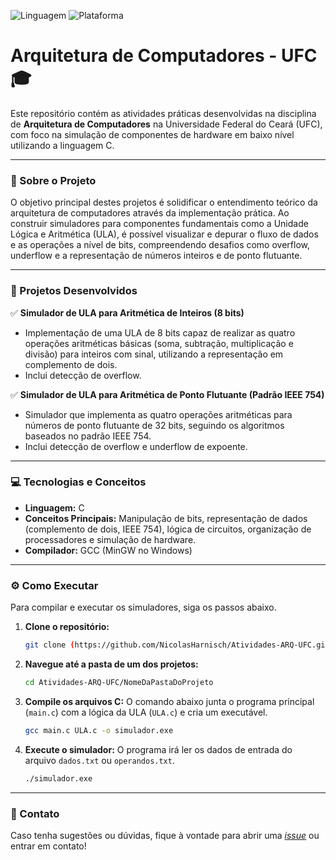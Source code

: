 ![Linguagem](https://img.shields.io/badge/Linguagem-C-blue.svg)
![Plataforma](https://img.shields.io/badge/Plataforma-Windows%20%7C%20Linux%20%7C%20macOS-lightgrey.svg)

# Arquitetura de Computadores - UFC 🎓

Este repositório contém as atividades práticas desenvolvidas na disciplina de **Arquitetura de Computadores** na Universidade Federal do Ceará (UFC), com foco na simulação de componentes de hardware em baixo nível utilizando a linguagem C.

---

### 📖 Sobre o Projeto

O objetivo principal destes projetos é solidificar o entendimento teórico da arquitetura de computadores através da implementação prática. Ao construir simuladores para componentes fundamentais como a Unidade Lógica e Aritmética (ULA), é possível visualizar e depurar o fluxo de dados e as operações a nível de bits, compreendendo desafios como overflow, underflow e a representação de números inteiros e de ponto flutuante.

---

### 🚀 Projetos Desenvolvidos

✅ **Simulador de ULA para Aritmética de Inteiros (8 bits)**
* Implementação de uma ULA de 8 bits capaz de realizar as quatro operações aritméticas básicas (soma, subtração, multiplicação e divisão) para inteiros com sinal, utilizando a representação em complemento de dois.
* Inclui detecção de overflow.

✅ **Simulador de ULA para Aritmética de Ponto Flutuante (Padrão IEEE 754)**
* Simulador que implementa as quatro operações aritméticas para números de ponto flutuante de 32 bits, seguindo os algoritmos baseados no padrão IEEE 754.
* Inclui detecção de overflow e underflow de expoente.

---

### 💻 Tecnologias e Conceitos

* **Linguagem:** C
* **Conceitos Principais:** Manipulação de bits, representação de dados (complemento de dois, IEEE 754), lógica de circuitos, organização de processadores e simulação de hardware.
* **Compilador:** GCC (MinGW no Windows)

---

### ⚙️ Como Executar

Para compilar e executar os simuladores, siga os passos abaixo.

1.  **Clone o repositório:**
    ```bash
    git clone (https://github.com/NicolasHarnisch/Atividades-ARQ-UFC.git)
    ```

2.  **Navegue até a pasta de um dos projetos:**
    ```bash
    cd Atividades-ARQ-UFC/NomeDaPastaDoProjeto
    ```

3.  **Compile os arquivos C:**
    O comando abaixo junta o programa principal (`main.c`) com a lógica da ULA (`ULA.c`) e cria um executável.
    ```bash
    gcc main.c ULA.c -o simulador.exe
    ```

4.  **Execute o simulador:**
    O programa irá ler os dados de entrada do arquivo `dados.txt` ou `operandos.txt`.
    ```bash
    ./simulador.exe
    ```

---

### 📩 Contato

Caso tenha sugestões ou dúvidas, fique à vontade para abrir uma [*issue*](https://github.com/NicolasHarnisch/Atividades-ARQ-UFC/issues/new) ou entrar em contato!
